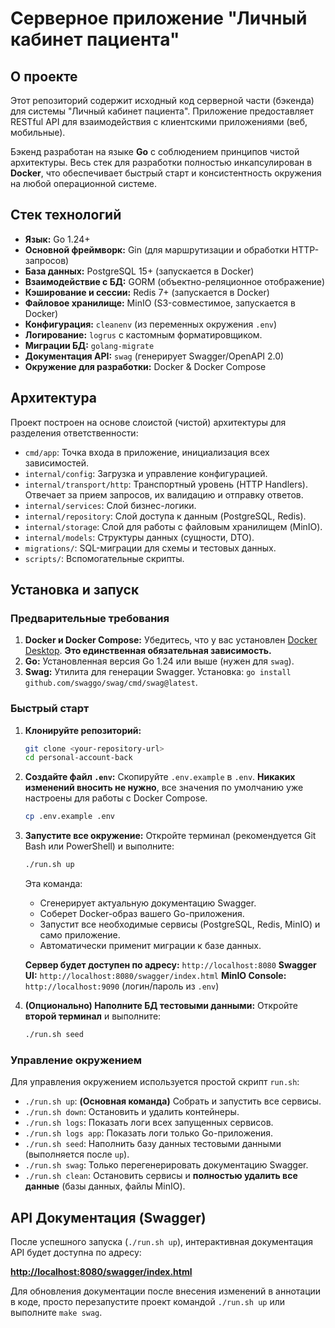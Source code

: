 # Серверное приложение "Личный кабинет пациента"

## О проекте

Этот репозиторий содержит исходный код серверной части (бэкенда) для системы "Личный кабинет пациента". Приложение предоставляет RESTful API для взаимодействия с клиентскими приложениями (веб, мобильные).

Бэкенд разработан на языке **Go** с соблюдением принципов чистой архитектуры. Весь стек для разработки полностью инкапсулирован в **Docker**, что обеспечивает быстрый старт и консистентность окружения на любой операционной системе.

## Стек технологий

-   **Язык:** Go 1.24+
-   **Основной фреймворк:** Gin (для маршрутизации и обработки HTTP-запросов)
-   **База данных:** PostgreSQL 15+ (запускается в Docker)
-   **Взаимодействие с БД:** GORM (объектно-реляционное отображение)
-   **Кэширование и сессии:** Redis 7+ (запускается в Docker)
-   **Файловое хранилище:** MinIO (S3-совместимое, запускается в Docker)
-   **Конфигурация:** `cleanenv` (из переменных окружения `.env`)
-   **Логирование:** `logrus` с кастомным форматировщиком.
-   **Миграции БД:** `golang-migrate`
-   **Документация API:** `swag` (генерирует Swagger/OpenAPI 2.0)
-   **Окружение для разработки:** Docker & Docker Compose

## Архитектура

Проект построен на основе слоистой (чистой) архитектуры для разделения ответственности:

-   `cmd/app`: Точка входа в приложение, инициализация всех зависимостей.
-   `internal/config`: Загрузка и управление конфигурацией.
-   `internal/transport/http`: Транспортный уровень (HTTP Handlers). Отвечает за прием запросов, их валидацию и отправку ответов.
-   `internal/services`: Слой бизнес-логики.
-   `internal/repository`: Слой доступа к данным (PostgreSQL, Redis).
-   `internal/storage`: Слой для работы с файловым хранилищем (MinIO).
-   `internal/models`: Структуры данных (сущности, DTO).
-   `migrations/`: SQL-миграции для схемы и тестовых данных.
-   `scripts/`: Вспомогательные скрипты.

## Установка и запуск

### Предварительные требования

1.  **Docker и Docker Compose:** Убедитесь, что у вас установлен [Docker Desktop](https://docs.docker.com/desktop/install/windows-install/). **Это единственная обязательная зависимость.**
2.  **Go:** Установленная версия Go 1.24 или выше (нужен для `swag`).
3.  **Swag:** Утилита для генерации Swagger. Установка: `go install github.com/swaggo/swag/cmd/swag@latest`.

### Быстрый старт

1.  **Клонируйте репозиторий:**
    ```bash
    git clone <your-repository-url>
    cd personal-account-back
    ```

2.  **Создайте файл `.env`:**
    Скопируйте `.env.example` в `.env`. **Никаких изменений вносить не нужно**, все значения по умолчанию уже настроены для работы с Docker Compose.
    ```bash
    cp .env.example .env
    ```

3.  **Запустите все окружение:**
    Откройте терминал (рекомендуется Git Bash или PowerShell) и выполните:
    ```bash
    ./run.sh up
    ```
    Эта команда:
    -   Сгенерирует актуальную документацию Swagger.
    -   Соберет Docker-образ вашего Go-приложения.
    -   Запустит все необходимые сервисы (PostgreSQL, Redis, MinIO) и само приложение.
    -   Автоматически применит миграции к базе данных.

    **Сервер будет доступен по адресу:** `http://localhost:8080`
    **Swagger UI:** `http://localhost:8080/swagger/index.html`
    **MinIO Console:** `http://localhost:9090` (логин/пароль из `.env`)

4.  **(Опционально) Наполните БД тестовыми данными:**
    Откройте **второй терминал** и выполните:
    ```bash
    ./run.sh seed
    ```

### Управление окружением

Для управления окружением используется простой скрипт `run.sh`:

-   `./run.sh up`: **(Основная команда)** Собрать и запустить все сервисы.
-   `./run.sh down`: Остановить и удалить контейнеры.
-   `./run.sh logs`: Показать логи всех запущенных сервисов.
-   `./run.sh logs app`: Показать логи только Go-приложения.
-   `./run.sh seed`: Наполнить базу данных тестовыми данными (выполняется после `up`).
-   `./run.sh swag`: Только перегенерировать документацию Swagger.
-   `./run.sh clean`: Остановить сервисы и **полностью удалить все данные** (базы данных, файлы MinIO).

## API Документация (Swagger)

После успешного запуска (`./run.sh up`), интерактивная документация API будет доступна по адресу:

**[http://localhost:8080/swagger/index.html](http://localhost:8080/swagger/index.html)**

Для обновления документации после внесения изменений в аннотации в коде, просто перезапустите проект командой `./run.sh up` или выполните `make swag`.